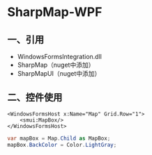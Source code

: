 # SharpMap-WPF

## 一、引用

- WindowsFormsIntegration.dll
- SharpMap（nuget中添加）
- SharpMapUI（nuget中添加）



## 二、控件使用

```xaml
<WindowsFormsHost x:Name="Map" Grid.Row="1">
	<smui:MapBox/>
</WindowsFormsHost>
```
~~~C#
var mapBox = Map.Child as MapBox;
mapBox.BackColor = Color.LightGray;
~~~

